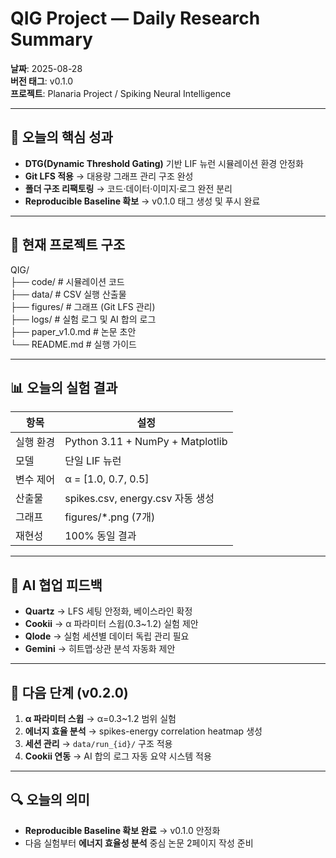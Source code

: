 # QIG Project — Daily Research Summary  
**날짜**: 2025-08-28  
**버전 태그**: v0.1.0  
**프로젝트**: Planaria Project / Spiking Neural Intelligence  

---

## 🧠 오늘의 핵심 성과
- **DTG(Dynamic Threshold Gating)** 기반 LIF 뉴런 시뮬레이션 환경 안정화  
- **Git LFS 적용** → 대용량 그래프 관리 구조 완성  
- **폴더 구조 리팩토링** → 코드·데이터·이미지·로그 완전 분리  
- **Reproducible Baseline 확보** → v0.1.0 태그 생성 및 푸시 완료

---

## 📂 현재 프로젝트 구조
QIG/  
├── code/               # 시뮬레이션 코드    
├── data/               # CSV 실행 산출물    
├── figures/            # 그래프 (Git LFS 관리)    
├── logs/               # 실험 로그 및 AI 합의 로그    
├── paper_v1.0.md       # 논문 초안    
└── README.md           # 실행 가이드  

---

## 📊 오늘의 실험 결과
| 항목       | 설정                     |  
|-----------|-------------------------|  
| 실행 환경 | Python 3.11 + NumPy + Matplotlib |  
| 모델      | 단일 LIF 뉴런            |  
| 변수 제어 | α = [1.0, 0.7, 0.5]     |  
| 산출물    | spikes.csv, energy.csv 자동 생성 |  
| 그래프    | figures/*.png (7개)     |  
| 재현성    | 100% 동일 결과          |  

---

## 🤖 AI 협업 피드백
- **Quartz** → LFS 세팅 안정화, 베이스라인 확정  
- **Cookii** → α 파라미터 스윕(0.3~1.2) 실험 제안  
- **Qlode** → 실험 세션별 데이터 독립 관리 필요  
- **Gemini** → 히트맵·상관 분석 자동화 제안

---

## 🚀 다음 단계 (v0.2.0)
1. **α 파라미터 스윕** → α=0.3~1.2 범위 실험  
2. **에너지 효율 분석** → spikes-energy correlation heatmap 생성  
3. **세션 관리** → `data/run_{id}/` 구조 적용  
4. **Cookii 연동** → AI 합의 로그 자동 요약 시스템 적용

---

## 🔍 오늘의 의미
- **Reproducible Baseline 확보 완료** → v0.1.0 안정화  
- 다음 실험부터 **에너지 효율성 분석** 중심 논문 2페이지 작성 준비
